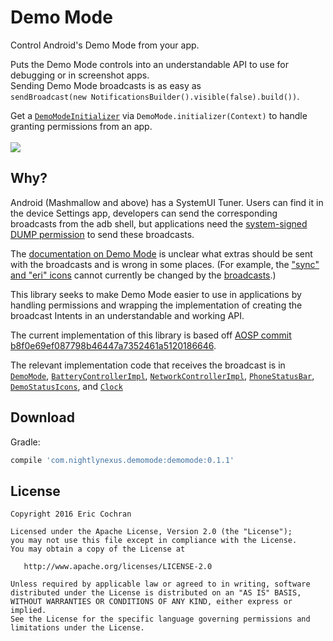 Demo Mode
=====================

Control Android's Demo Mode from your app.

Puts the Demo Mode controls into an understandable API to use for debugging or in screenshot apps.
<br/>Sending Demo Mode broadcasts is as easy as
<br/>`sendBroadcast(new NotificationsBuilder().visible(false).build())`.

Get a [`DemoModeInitializer`](demomode/src/main/java/com/nightlynexus/demomode/DemoModeInitializer.java) via `DemoMode.initializer(Context)` to handle granting permissions from an app.
<br/>
<br/>
![](images/example.jpg)

Why?
--------

Android (Mashmallow and above) has a SystemUI Tuner. Users can find it in the device Settings app, developers can send the corresponding broadcasts from the adb shell, but applications need the [system-signed DUMP permission](https://android.googlesource.com/platform/frameworks/base/+/b8f0e69ef087798b46447a7352461a5120186646/core/res/AndroidManifest.xml#2085) to send these broadcasts.

The [documentation on Demo Mode](https://android.googlesource.com/platform/frameworks/base/+/b8f0e69ef087798b46447a7352461a5120186646/packages/SystemUI/docs/demo_mode.md) is unclear what extras should be sent with the broadcasts and is wrong in some places. (For example, the ["sync" and "eri" icons](https://android.googlesource.com/platform/frameworks/base/+/b8f0e69ef087798b46447a7352461a5120186646/packages/SystemUI/src/com/android/systemui/tuner/DemoModeFragment.java#42) cannot currently be changed by the [broadcasts](https://android.googlesource.com/platform/frameworks/base/+/b8f0e69ef087798b46447a7352461a5120186646/packages/SystemUI/src/com/android/systemui/statusbar/phone/DemoStatusIcons.java#61).)

This library seeks to make Demo Mode easier to use in applications by handling permissions and wrapping the implementation of creating the broadcast Intents in an understandable and working API.

The current implementation of this library is based off [AOSP commit b8f0e69ef087798b46447a7352461a5120186646](https://android.googlesource.com/platform/frameworks/base/+/b8f0e69ef087798b46447a7352461a5120186646).

The relevant implementation code that receives the broadcast is in [`DemoMode`](https://android.googlesource.com/platform/frameworks/base/+/b8f0e69ef087798b46447a7352461a5120186646/packages/SystemUI/src/com/android/systemui/DemoMode.java), [`BatteryControllerImpl`](https://android.googlesource.com/platform/frameworks/base/+/b8f0e69ef087798b46447a7352461a5120186646/packages/SystemUI/src/com/android/systemui/statusbar/policy/BatteryControllerImpl.java), [`NetworkControllerImpl`](https://android.googlesource.com/platform/frameworks/base/+/b8f0e69ef087798b46447a7352461a5120186646/packages/SystemUI/src/com/android/systemui/statusbar/policy/NetworkControllerImpl.java), [`PhoneStatusBar`](https://android.googlesource.com/platform/frameworks/base/+/b8f0e69ef087798b46447a7352461a5120186646/packages/SystemUI/src/com/android/systemui/statusbar/phone/PhoneStatusBar.java), [`DemoStatusIcons`](https://android.googlesource.com/platform/frameworks/base/+/b8f0e69ef087798b46447a7352461a5120186646/packages/SystemUI/src/com/android/systemui/statusbar/phone/DemoStatusIcons.java), and [`Clock`](https://android.googlesource.com/platform/frameworks/base/+/b8f0e69ef087798b46447a7352461a5120186646/packages/SystemUI/src/com/android/systemui/statusbar/policy/Clock.java)

Download
--------

Gradle:

```groovy
compile 'com.nightlynexus.demomode:demomode:0.1.1'
```

License
--------

    Copyright 2016 Eric Cochran

    Licensed under the Apache License, Version 2.0 (the "License");
    you may not use this file except in compliance with the License.
    You may obtain a copy of the License at

       http://www.apache.org/licenses/LICENSE-2.0

    Unless required by applicable law or agreed to in writing, software
    distributed under the License is distributed on an "AS IS" BASIS,
    WITHOUT WARRANTIES OR CONDITIONS OF ANY KIND, either express or implied.
    See the License for the specific language governing permissions and
    limitations under the License.
